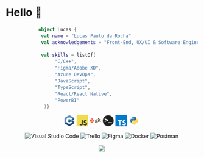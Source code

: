 # Hello 👻
 
 ```kotlin
             object Lucas {
              val name = "Lucas Paulo da Rocha"
              val acknowledgements = "Front-End, UX/UI & Software Engineering"
             
              val skills = listOf(
                   "C/C++",
                   "Figma/Adobe XD",
                   "Azure DevOps",
                   "JavaScript",
                   "TypeScript",
                   "React/React Native",
                   "PowerBI"
               )}
 ```
<div align="center">
 <code><img height="30" src="https://raw.githubusercontent.com/github/explore/80688e429a7d4ef2fca1e82350fe8e3517d3494d/topics/cpp/cpp.png"></code>
 <code><img height="30" src="https://raw.githubusercontent.com/github/explore/80688e429a7d4ef2fca1e82350fe8e3517d3494d/topics/javascript/javascript.png"></code>
 <code><img height="30" src="https://raw.githubusercontent.com/github/explore/80688e429a7d4ef2fca1e82350fe8e3517d3494d/topics/git/git.png"></code>
 <code><img height="30" src="https://raw.githubusercontent.com/github/explore/80688e429a7d4ef2fca1e82350fe8e3517d3494d/topics/terminal/terminal.png"></code>
 <code><img height="30" src="https://raw.githubusercontent.com/github/explore/80688e429a7d4ef2fca1e82350fe8e3517d3494d/topics/typescript/typescript.png"></code>
 <code><img height="30" src="https://raw.githubusercontent.com/github/explore/80688e429a7d4ef2fca1e82350fe8e3517d3494d/topics/python/python.png"></code>
 
 ![Visual Studio Code](https://img.shields.io/badge/-Visual%20Studio%20Code-333333?style=flat&logo=visual-studio-code&logoColor=007ACC)
 ![Trello](https://img.shields.io/badge/-Trello-333333?style=flat&logo=trello&logoColor=007ACC)
 ![Figma](https://img.shields.io/badge/-Figma-333333?style=flat&logo=figma&logoColor=007ACC)
 ![Docker](https://img.shields.io/badge/-Docker-333333?style=flat&logo=docker)
 ![Postman](https://img.shields.io/badge/-Postman-333333?style=flat&logo=postman)


 <a href="https://github.com/R0chaa">
   <img align="center" src="https://github-readme-stats.vercel.app/api/top-langs/?username=R0chaa&theme=dark&layout=compact" />
  
 </a>
</div>

<br>
